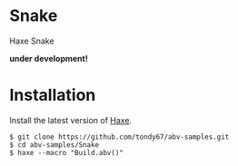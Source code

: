 # Snake
Haxe Snake

**under development!**

Installation
============
Install the latest version of [Haxe](http://www.haxe.org/download).

    $ git clone https://github.com/tondy67/abv-samples.git
    $ cd abv-samples/Snake
    $ haxe --macro "Build.abv()"
	

